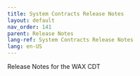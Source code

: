 ```yaml
---
title: System Contracts Release Notes
layout: default
nav_order: 141
parent: Release Notes
lang-ref: System Contracts Release Notes
lang: en-US
---
```


Release Notes for the WAX CDT